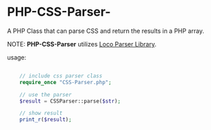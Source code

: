 # PHP-CSS-Parser-

A PHP Class that can parse CSS and return the results in a PHP array.

NOTE: **PHP-CSS-Parser** utilizes [Loco Parser Library](http://qntm.org/loco).

usage:
```php

	// include css parser class
	require_once "CSS-Parser.php";

	// use the parser
	$result = CSSParser::parse($str);

	// show result
	print_r($result);


```

